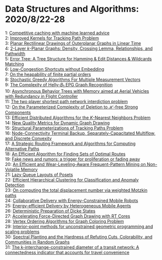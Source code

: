 # Data Structures and Algorithms: 2020/8/22-28  
1: [Competitive caching with machine learned advice](https://doi.org/10.48550/arXiv.1802.05399)  
2: [Improved Kernels for Tracking Path Problem](https://doi.org/10.48550/arXiv.2001.03161)  
3: [Planar Rectilinear Drawings of Outerplanar Graphs in Linear Time](https://doi.org/10.48550/arXiv.2006.06951)  
4: [$2$-Layer $k$-Planar Graphs: Density, Crossing Lemma, Relationships, and  Pathwidth](https://doi.org/10.48550/arXiv.2008.09329)  
5: [Error Tree: A Tree Structure for Hamming & Edit Distances & Wildcards  Matching](https://doi.org/10.48550/arXiv.1506.04486)  
6: [Low-Congestion Shortcuts without Embedding](https://doi.org/10.48550/arXiv.1607.07553)  
7: [On the heapability of finite partial orders](https://doi.org/10.48550/arXiv.1706.01230)  
8: [Stochastic Greedy Algorithms For Multiple Measurement Vectors](https://doi.org/10.48550/arXiv.1711.01521)  
9: [The Complexity of Helly-$B_{1}$ EPG Graph Recognition](https://doi.org/10.48550/arXiv.1906.11185)  
10: [Asynchronous Behavior Trees with Memory aimed at Aerial Vehicles with  Redundancy in Flight Controller](https://doi.org/10.48550/arXiv.1907.00253)  
11: [The two player shortest path network interdiction problem](https://doi.org/10.48550/arXiv.2004.08338)  
12: [On the Parameterized Complexity of Deletion to $\mathcal{H}$-free Strong  Components](https://doi.org/10.48550/arXiv.2005.01359)  
13: [Efficient Distributed Algorithms for the $K$-Nearest Neighbors Problem](https://doi.org/10.48550/arXiv.2005.07373)  
14: [New Quality Metrics for Dynamic Graph Drawing](https://doi.org/10.48550/arXiv.2008.07764)  
15: [Structural Parameterizations of Tracking Paths Problem](https://doi.org/10.48550/arXiv.2008.09806)  
16: [Node-Connectivity Terminal Backup, Separately-Capacitated Multiflow, and  Discrete Convexity](https://doi.org/10.48550/arXiv.2008.10052)  
17: [A Strategic Routing Framework and Algorithms for Computing Alternative  Paths](https://doi.org/10.48550/arXiv.2008.10316)  
18: [An Efficient Algorithm for Finding Sets of Optimal Routes](https://doi.org/10.48550/arXiv.2008.10406)  
19: [Fake news and rumors: a trigger for proliferation or fading away](https://doi.org/10.48550/arXiv.1905.06894)  
20: [An Efficient and Wear-Leveling-Aware Frequent-Pattern Mining on  Non-Volatile Memory](https://doi.org/10.48550/arXiv.2001.05157)  
21: [Lazy Queue Layouts of Posets](https://doi.org/10.48550/arXiv.2008.10336)  
22: [Efficient Hierarchical Clustering for Classification and Anomaly  Detection](https://doi.org/10.48550/arXiv.2008.10828)  
23: [On computing the total displacement number via weighted Motzkin paths](https://doi.org/10.48550/arXiv.1606.05538)  
24: [Collaborative Delivery with Energy-Constrained Mobile Robots](https://doi.org/10.48550/arXiv.1608.08500)  
25: [Energy-efficient Delivery by Heterogeneous Mobile Agents](https://doi.org/10.48550/arXiv.1610.02361)  
26: [Deterministic Preparation of Dicke States](https://doi.org/10.48550/arXiv.1904.07358)  
27: [Accelerating Force-Directed Graph Drawing with RT Cores](https://doi.org/10.48550/arXiv.2008.11235)  
28: [Vertex Ordering Algorithms for Graph Coloring Problem](https://doi.org/10.48550/arXiv.2008.11454)  
29: [Interior-point methods for unconstrained geometric programming and  scaling problems](https://doi.org/10.48550/arXiv.2008.12110)  
30: [Spectral Planting and the Hardness of Refuting Cuts, Colorability, and  Communities in Random Graphs](https://doi.org/10.48550/arXiv.2008.12237)  
31: [The k-interchange-constrained diameter of a transit network: A  connectedness indicator that accounts for travel convenience](https://doi.org/10.48550/arXiv.2008.12259)  